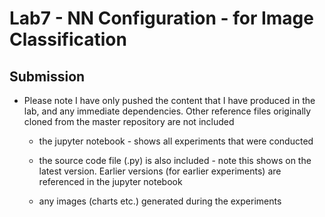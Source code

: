 # Lab7 - NN Configuration - for Image Classification

## Submission 
* Please note I have only pushed the content that I have produced in the lab, and any immediate dependencies.
Other reference files originally cloned from the master repository are not included

	* the jupyter notebook - shows all experiments that were conducted

	* the source code file (.py) is also included - note this shows on the latest version. Earlier versions (for earlier experiments) are referenced in the jupyter notebook

	* any images (charts etc.) generated during the experiments





